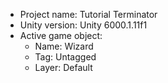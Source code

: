 <!-- UNITY CODE ASSIST INSTRUCTIONS START -->
- Project name: Tutorial Terminator
- Unity version: Unity 6000.1.11f1
- Active game object:
  - Name: Wizard
  - Tag: Untagged
  - Layer: Default
<!-- UNITY CODE ASSIST INSTRUCTIONS END -->